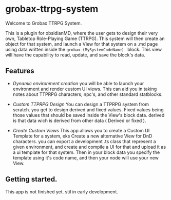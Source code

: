 # grobax-ttrpg-system
Welcome to Grobax TTRPG System. 

This is a plugin for obsidianMD, where the user gets to design their very own, Tabletop Role-Playing Game (TTRPG). This system will then create an object for that system, and launch a View for that system on a .md page using data written inside the ```grobax-(MySystemCodeName) ``` block. This view will have the capability to read, update, and save the block's data. 

## Features 
- *Dynamic environment creation* you will be able to launch your environment and render custom UI views. This can aid you in taking notes about TTPRPG characters, npc's, and other standard statblocks.

- *Custom TTPRPG Design* You can design a TTPRPG system from scratch. you get to design derived and fixed values. Fixed values being those values that should be saved inside the View's block data. derived is that data wich is derived from other data ( Derived or fixed ).

- *Create Custom Views* This app allows you to create a Custom UI Template for a system, eks Create a new alternative View for DnD characters. you can export a development .ts class that represent a given environment, and create and compile a UI for that and upload it as a ui template for that system. Then in your block data  you specify the template using it's code name, and then your node will use your new View.

## Getting started. 
This app is not finished yet. stil in early development. 






